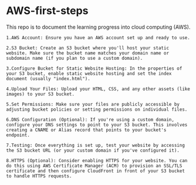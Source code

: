 # AWS-first-steps
This repo is to document the learning progress into cloud computing (AWS). 

    1.AWS Account: Ensure you have an AWS account set up and ready to use.

    2.S3 Bucket: Create an S3 bucket where you'll host your static website. Make sure the bucket name matches your domain name or subdomain name (if you plan to use a custom domain).

    3.Configure Bucket for Static Website Hosting: In the properties of your S3 bucket, enable static website hosting and set the index document (usually "index.html").

    4.Upload Your Files: Upload your HTML, CSS, and any other assets (like images) to your S3 bucket.

    5.Set Permissions: Make sure your files are publicly accessible by adjusting bucket policies or setting permissions on individual files.

    6.DNS Configuration (Optional): If you're using a custom domain, configure your DNS settings to point to your S3 bucket. This involves creating a CNAME or Alias record that points to your bucket's endpoint.

    7.Testing: Once everything is set up, test your website by accessing the S3 bucket URL (or your custom domain if you've configured it).

    8.HTTPS (Optional): Consider enabling HTTPS for your website. You can do this using AWS Certificate Manager (ACM) to provision an SSL/TLS certificate and then configure CloudFront in front of your S3 bucket to handle HTTPS requests.
